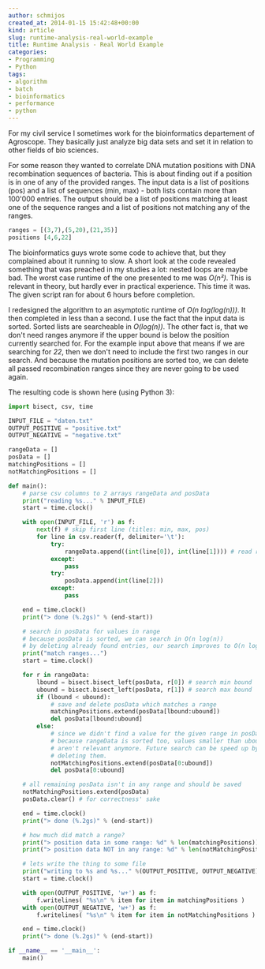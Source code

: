 ```yaml
---
author: schmijos
created_at: 2014-01-15 15:42:48+00:00
kind: article
slug: runtime-analysis-real-world-example
title: Runtime Analysis - Real World Example
categories:
- Programming
- Python
tags:
- algorithm
- batch
- bioinformatics
- performance
- python
---
```


For my civil service I sometimes work for the bioinformatics departement of Agroscope. They basically just analyze big data sets and set it in relation to other fields of bio sciences.

For some reason they wanted to correlate DNA mutation positions with DNA recombination sequences of bacteria. This is about finding out if a position is in one of any of the provided ranges. The input data is a list of positions (pos) and a list of sequences (min, max) - both lists contain more than 100'000 entries. The output should be a list of positions matching at least one of the sequence ranges and a list of positions not matching any of the ranges.

```python
ranges = [(3,7),(5,20),(21,35)]
positions [4,6,22]
```

The bioinformatics guys wrote some code to achieve that, but they complained about it running to slow. A short look at the code revealed something that was preached in my studies a lot: nested loops are maybe bad. The worst case runtime of the one presented to me was _O(n²)_. This is relevant in theory, but hardly ever in practical experience. This time it was. The given script ran for about 6 hours before completion.

I redesigned the algorithm to an asymptotic runtime of _O(n log(log(n)))_. It then completed in less than a second. I use the fact that the input data is sorted. Sorted lists are searcheable in _O(log(n))_. The other fact is, that we don't need ranges anymore if the upper bound is below the position currently searched for. For the example input above that means if we are searching for _22_, then we don't need to include the first two ranges in our search. And because the mutation positions are sorted too, we can delete all passed recombination ranges since they are never going to be used again.

The resulting code is shown here (using Python 3):

```python
import bisect, csv, time

INPUT_FILE = "daten.txt"
OUTPUT_POSITIVE = "positive.txt"
OUTPUT_NEGATIVE = "negative.txt"

rangeData = []
posData = []
matchingPositions = []
notMatchingPositions = []

def main():
    # parse csv columns to 2 arrays rangeData and posData
    print("reading %s..." % INPUT_FILE)
    start = time.clock()

    with open(INPUT_FILE, 'r') as f:
        next(f) # skip first line (titles: min, max, pos)
        for line in csv.reader(f, delimiter='\t'):
            try:
                rangeData.append((int(line[0]), int(line[1]))) # read ranges as tuples
            except:
                pass
            try:
                posData.append(int(line[2]))
            except:
                pass

    end = time.clock()
    print("> done (%.2gs)" % (end-start))

    # search in posData for values in range
    # because posData is sorted, we can search in O(n log(n))
    # by deleting already found entries, our search improves to O(n log(log(n)))
    print("match ranges...")
    start = time.clock()

    for r in rangeData:
        lbound = bisect.bisect_left(posData, r[0]) # search min bound
        ubound = bisect.bisect_left(posData, r[1]) # search max bound
        if (lbound < ubound):
            # save and delete posData which matches a range
            matchingPositions.extend(posData[lbound:ubound])
            del posData[lbound:ubound]
        else:
            # since we didn't find a value for the given range in posData and
            # because rangeData is sorted too, values smaller than ubound
            # aren't relevant anymore. Future search can be speed up by
            # deleting them.
            notMatchingPositions.extend(posData[0:ubound])
            del posData[0:ubound]

    # all remaining posData isn't in any range and should be saved
    notMatchingPositions.extend(posData)
    posData.clear() # for correctness' sake

    end = time.clock()
    print("> done (%.2gs)" % (end-start))

    # how much did match a range?
    print("> position data in some range: %d" % len(matchingPositions))
    print("> position data NOT in any range: %d" % len(notMatchingPositions))

    # lets write the thing to some file
    print("writing to %s and %s..." %(OUTPUT_POSITIVE, OUTPUT_NEGATIVE))
    start = time.clock()

    with open(OUTPUT_POSITIVE, 'w+') as f:
        f.writelines( "%s\n" % item for item in matchingPositions )
    with open(OUTPUT_NEGATIVE, 'w+') as f:
        f.writelines( "%s\n" % item for item in notMatchingPositions )

    end = time.clock()
    print("> done (%.2gs)" % (end-start))

if __name__ == '__main__':
    main()
```
